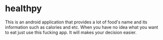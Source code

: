# healthpy
This is an android application that provides a lot of food's name and its information such as calories and etc.
When you have no idea what you want to eat just use this fucking app. It will makes your decision easier.
